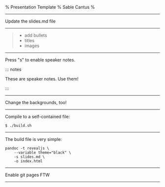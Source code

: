 % Presentation Template
% Sable Cantus
% <date>


--- 

Update the slides.md file

---

> * add bullets
> * titles
> * images

---

Press "s" to enable speaker notes.

::: notes

These are speaker notes. Use them!

:::

---

<section data-background-color="rgb(70, 70, 255)">
  <p>Change the backgrounds, too!</p>
</section>

---

Compile to a self-contained file:

    $ ./build.sh
    
---

The build file is very simple:

    pandoc -t revealjs \
        --variable theme="black" \
        -s slides.md \
        -o index.html


---

Enable git pages FTW

---

<section data-background-image="img/cat.jpg">
</section>